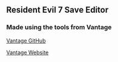 
## Resident Evil 7 Save Editor

### Made using the tools from Vantage

[Vantage GitHub](https://github.com/vantagemods)

[Vantage Website](https://vantagemods.com)
